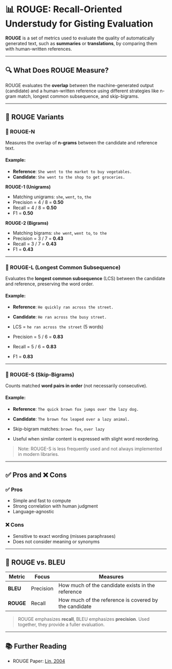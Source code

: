 # 📊 ROUGE: Recall-Oriented Understudy for Gisting Evaluation

**ROUGE** is a set of metrics used to evaluate the quality of automatically generated text, such as **summaries** or **translations**, by comparing them with human-written references.

---

## 🔍 What Does ROUGE Measure?

ROUGE evaluates the **overlap** between the machine-generated output (candidate) and a human-written reference using different strategies like n-gram match, longest common subsequence, and skip-bigrams.

---

## 📏 ROUGE Variants

### 🔹 ROUGE-N

Measures the overlap of **n-grams** between the candidate and reference text.

#### Example:

- **Reference**: `She went to the market to buy vegetables.`
- **Candidate**: `She went to the shop to get groceries.`

**ROUGE-1 (Unigrams)**  
- Matching unigrams: `she`, `went`, `to`, `the`  
- Precision = 4 / 8 = **0.50**  
- Recall = 4 / 8 = **0.50**  
- F1 = **0.50**

**ROUGE-2 (Bigrams)**  
- Matching bigrams: `she went`, `went to`, `to the`  
- Precision = 3 / 7 = **0.43**  
- Recall = 3 / 7 = **0.43**  
- F1 = **0.43**

---

### 🔹 ROUGE-L (Longest Common Subsequence)

Evaluates the **longest common subsequence** (LCS) between the candidate and reference, preserving the word order.

#### Example:

- **Reference**: `He quickly ran across the street.`
- **Candidate**: `He ran across the busy street.`

- LCS = `he ran across the street` (5 words)
- Precision = 5 / 6 = **0.83**
- Recall = 5 / 6 = **0.83**
- F1 = **0.83**

---

### 🔹 ROUGE-S (Skip-Bigrams)

Counts matched **word pairs in order** (not necessarily consecutive).

#### Example:

- **Reference**: `The quick brown fox jumps over the lazy dog.`
- **Candidate**: `The brown fox leaped over a lazy animal.`

- Skip-bigram matches: `brown fox`, `over lazy`  
- Useful when similar content is expressed with slight word reordering.

> Note: ROUGE-S is less frequently used and not always implemented in modern libraries.

---

## ✅ Pros and ❌ Cons

### ✅ Pros
- Simple and fast to compute
- Strong correlation with human judgment
- Language-agnostic

### ❌ Cons
- Sensitive to exact wording (misses paraphrases)
- Does not consider meaning or synonyms

---

## 🔄 ROUGE vs. BLEU

| Metric     | Focus     | Measures                              |
|------------|-----------|---------------------------------------|
| **BLEU**   | Precision | How much of the candidate exists in the reference |
| **ROUGE**  | Recall    | How much of the reference is covered by the candidate |

> ROUGE emphasizes **recall**, BLEU emphasizes **precision**. Used together, they provide a fuller evaluation.

---

## 📚 Further Reading

- ROUGE Paper: [Lin, 2004](https://aclanthology.org/W04-1013)


